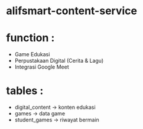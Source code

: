 # alifsmart-content-service

# function :
- Game Edukasi
- Perpustakaan Digital (Cerita & Lagu)
- Integrasi Google Meet

# tables :
- digital_content -> konten edukasi
- games -> data game
- student_games -> riwayat bermain
